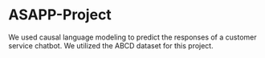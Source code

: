 # ASAPP-Project

We used causal language modeling to predict the responses of a customer service chatbot.
We utilized the ABCD dataset for this project.
